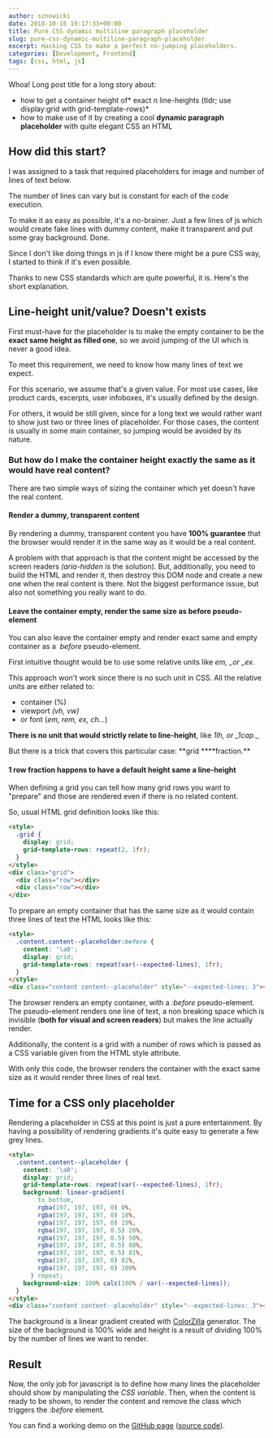 ```yaml
---
author: sznowicki
date: 2018-10-16 19:17:33+00:00
title: Pure CSS dynamic multiline paragraph placeholder
slug: pure-css-dynamic-multiline-paragraph-placeholder
excerpt: Hacking CSS to make a perfect no-jumping placeholders.
categories: [Development, Frontend]
tags: [css, html, js]
---
```


Whoa! Long post title for a long story about:

- how to get a container height of* exact n line-heights (tldr; use display:grid with grid-template-rows)*
- how to make use of it by creating a cool **dynamic paragraph placeholder** with quite elegant CSS an HTML

## How did this start?

I was assigned to a task that required placeholders for image and number of lines of text below.

The number of lines can vary but is constant for each of the code execution.

To make it as easy as possible, it's a no-brainer. Just a few lines of js which would create fake lines with dummy content, make it transparent and put some gray background. Done.

Since I don't like doing things in js if I know there might be a pure CSS way, I started to think if it's even possible.

Thanks to new CSS standards which are quite powerful, it is. Here's the short explanation.

## Line-height unit/value? Doesn't exists

First must-have for the placeholder is to make the empty container to be the **exact same height as filled one**, so we avoid jumping of the UI which is never a good idea.

To meet this requirement, we need to know how many lines of text we expect.

For this scenario, we assume that's a given value. For most use cases, like product cards, excerpts, user infoboxes, it's usually defined by the design.

For others, it would be still given, since for a long text we would rather want to show just two or three lines of placeholder. For those cases, the content is usually in some main container, so jumping would be avoided by its nature.

### But how do I make the container height exactly the same as it would have real content?

There are two simple ways of sizing the container which yet doesn't have the real content.

#### Render a dummy, transparent content

By rendering a dummy, transparent content you have **100% guarantee** that the browser would render it in the same way as it would be a real content.

A problem with that approach is that the content might be accessed by the screen readers *(aria-hidden* is the solution)*.* But, additionally, you need to build the HTML and render it, then destroy this DOM node and create a new one when the real content is there. Not the biggest performance issue, but also not something you really want to do.

#### Leave the container empty, render the same size as before pseudo-element

You can also leave the container empty and render exact same and empty container as a  *before* pseudo-element.

First intuitive thought would be to use some relative units like *em, _or _ex*.

This approach won't work since there is no such unit in CSS. All the relative units are either related to:

- container (%)
- viewport _(vh, vw)_
- or font (_em, rem, ex, ch..._)

**There is no unit that would strictly relate to line-height**, like *1lh, or _1cap*.\_

But there is a trick that covers this particular case: **grid \*\***fraction.\*\*

#### 1 row fraction happens to have a default height same a line-height

When defining a grid you can tell how many grid rows you want to "prepare" and those are rendered even if there is no related content.

So, usual HTML grid definition looks like this:

```html
<style>
  .grid {
    display: grid;
    grid-template-rows: repeat(2, 1fr);
  }
</style>
<div class="grid">
  <div class="row"></div>
  <div class="row"></div>
</div>
```

To prepare an empty container that has the same size as it would contain three lines of text the HTML looks like this:

```html
<style>
  .content.content--placeholder:before {
    content: '\a0';
    display: grid;
    grid-template-rows: repeat(var(--expected-lines), 1fr);
  }
</style>
<div class="content content--placeholder" style="--expected-lines: 3"></div>
```

The browser renders an empty container, with a *:before* pseudo-element. The pseudo-element renders one line of text, a non breaking space which is invisible (**both for visual and screen readers**) but makes the line actually render.

Additionally, the content is a grid with a number of rows which is passed as a CSS variable given from the HTML style attribute.

With only this code, the browser renders the container with the exact same size as it would render three lines of real text.

## Time for a CSS only placeholder

Rendering a placeholder in CSS at this point is just a pure entertainment. By having a possibility of rendering gradients it's quite easy to generate a few grey lines.

```html
<style>
  .content.content--placeholder {
    content: '\a0';
    display: grid;
    grid-template-rows: repeat(var(--expected-lines), 1fr);
    background: linear-gradient(
        to bottom,
        rgba(197, 197, 197, 0) 0%,
        rgba(197, 197, 197, 0) 18%,
        rgba(197, 197, 197, 0) 19%,
        rgba(197, 197, 197, 0.5) 20%,
        rgba(197, 197, 197, 0.5) 50%,
        rgba(197, 197, 197, 0.5) 80%,
        rgba(197, 197, 197, 0.5) 81%,
        rgba(197, 197, 197, 0) 82%,
        rgba(197, 197, 197, 0) 100%
      ) repeat;
    background-size: 100% calc(100% / var(--expected-lines));
  }
</style>
<div class="content content--placeholder" style="--expected-lines: 3"></div>
```

The background is a linear gradient created with [ColorZilla](http://www.colorzilla.com/gradient-editor/) generator. The size of the background is 100% wide and height is a result of dividing 100% by the number of lines we want to render.

## Result

Now, the only job for javascript is to define how many lines the placeholder should show by manipulating the *CSS variable*. Then, when the content is ready to be shown, to render the content and remove the class which triggers the *:before* element.

You can find a working demo on the [GitHub page](https://sznowicki.github.io/dynamic-placeholder-example/) ([source code](https://github.com/sznowicki/dynamic-placeholder-example)).
